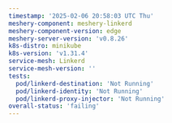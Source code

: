 ```yaml
---
timestamp: '2025-02-06 20:58:03 UTC Thu'
meshery-component: meshery-linkerd
meshery-component-version: edge
meshery-server-version: 'v0.8.26'
k8s-distro: minikube
k8s-version: 'v1.31.4'
service-mesh: Linkerd
service-mesh-version: ''
tests:
  pod/linkerd-destination: 'Not Running'
  pod/linkerd-identity: 'Not Running'
  pod/linkerd-proxy-injector: 'Not Running'
overall-status: 'failing'
---
```


